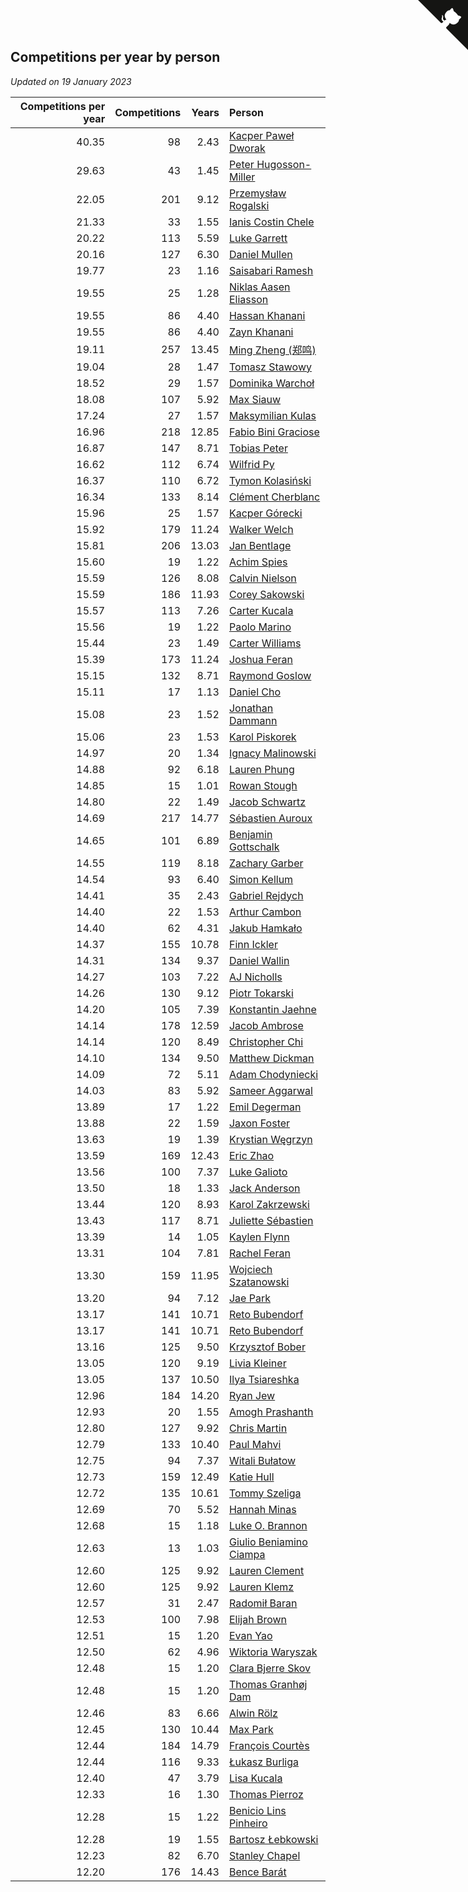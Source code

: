 ## Competitions per year by person

*Updated on 19 January 2023*

| Competitions per year | Competitions | Years | Person |
| ---: | ---: | ---: | :--- |
| 40.35 | 98 | 2.43 | [Kacper Paweł Dworak](https://www.worldcubeassociation.org/persons/2020DWOR01) |
| 29.63 | 43 | 1.45 | [Peter Hugosson-Miller](https://www.worldcubeassociation.org/persons/2021HUGO01) |
| 22.05 | 201 | 9.12 | [Przemysław Rogalski](https://www.worldcubeassociation.org/persons/2013ROGA02) |
| 21.33 | 33 | 1.55 | [Ianis Costin Chele](https://www.worldcubeassociation.org/persons/2021CHEL01) |
| 20.22 | 113 | 5.59 | [Luke Garrett](https://www.worldcubeassociation.org/persons/2017GARR05) |
| 20.16 | 127 | 6.30 | [Daniel Mullen](https://www.worldcubeassociation.org/persons/2016MULL04) |
| 19.77 | 23 | 1.16 | [Saisabari Ramesh](https://www.worldcubeassociation.org/persons/2021RAME01) |
| 19.55 | 25 | 1.28 | [Niklas Aasen Eliasson](https://www.worldcubeassociation.org/persons/2021ELIA01) |
| 19.55 | 86 | 4.40 | [Hassan Khanani](https://www.worldcubeassociation.org/persons/2018KHAN26) |
| 19.55 | 86 | 4.40 | [Zayn Khanani](https://www.worldcubeassociation.org/persons/2018KHAN28) |
| 19.11 | 257 | 13.45 | [Ming Zheng (郑鸣)](https://www.worldcubeassociation.org/persons/2009ZHEN11) |
| 19.04 | 28 | 1.47 | [Tomasz Stawowy](https://www.worldcubeassociation.org/persons/2021STAW01) |
| 18.52 | 29 | 1.57 | [Dominika Warchoł](https://www.worldcubeassociation.org/persons/2021WARC01) |
| 18.08 | 107 | 5.92 | [Max Siauw](https://www.worldcubeassociation.org/persons/2017SIAU02) |
| 17.24 | 27 | 1.57 | [Maksymilian Kulas](https://www.worldcubeassociation.org/persons/2021KULA02) |
| 16.96 | 218 | 12.85 | [Fabio Bini Graciose](https://www.worldcubeassociation.org/persons/2010GRAC02) |
| 16.87 | 147 | 8.71 | [Tobias Peter](https://www.worldcubeassociation.org/persons/2014PETE03) |
| 16.62 | 112 | 6.74 | [Wilfrid Py](https://www.worldcubeassociation.org/persons/2016PYWI01) |
| 16.37 | 110 | 6.72 | [Tymon Kolasiński](https://www.worldcubeassociation.org/persons/2016KOLA02) |
| 16.34 | 133 | 8.14 | [Clément Cherblanc](https://www.worldcubeassociation.org/persons/2014CHER05) |
| 15.96 | 25 | 1.57 | [Kacper Górecki](https://www.worldcubeassociation.org/persons/2021GORE01) |
| 15.92 | 179 | 11.24 | [Walker Welch](https://www.worldcubeassociation.org/persons/2011WELC01) |
| 15.81 | 206 | 13.03 | [Jan Bentlage](https://www.worldcubeassociation.org/persons/2010BENT01) |
| 15.60 | 19 | 1.22 | [Achim Spies](https://www.worldcubeassociation.org/persons/2021SPIE01) |
| 15.59 | 126 | 8.08 | [Calvin Nielson](https://www.worldcubeassociation.org/persons/2014NIEL03) |
| 15.59 | 186 | 11.93 | [Corey Sakowski](https://www.worldcubeassociation.org/persons/2011SAKO01) |
| 15.57 | 113 | 7.26 | [Carter Kucala](https://www.worldcubeassociation.org/persons/2015KUCA01) |
| 15.56 | 19 | 1.22 | [Paolo Marino](https://www.worldcubeassociation.org/persons/2021MARI04) |
| 15.44 | 23 | 1.49 | [Carter Williams](https://www.worldcubeassociation.org/persons/2021WILL06) |
| 15.39 | 173 | 11.24 | [Joshua Feran](https://www.worldcubeassociation.org/persons/2011FERA01) |
| 15.15 | 132 | 8.71 | [Raymond Goslow](https://www.worldcubeassociation.org/persons/2014GOSL01) |
| 15.11 | 17 | 1.13 | [Daniel Cho](https://www.worldcubeassociation.org/persons/2021CHOD01) |
| 15.08 | 23 | 1.52 | [Jonathan Dammann](https://www.worldcubeassociation.org/persons/2021DAMM01) |
| 15.06 | 23 | 1.53 | [Karol Piskorek](https://www.worldcubeassociation.org/persons/2021PISK01) |
| 14.97 | 20 | 1.34 | [Ignacy Malinowski](https://www.worldcubeassociation.org/persons/2021MALI02) |
| 14.88 | 92 | 6.18 | [Lauren Phung](https://www.worldcubeassociation.org/persons/2016PHUN02) |
| 14.85 | 15 | 1.01 | [Rowan Stough](https://www.worldcubeassociation.org/persons/2022STOU01) |
| 14.80 | 22 | 1.49 | [Jacob Schwartz](https://www.worldcubeassociation.org/persons/2021SCHW01) |
| 14.69 | 217 | 14.77 | [Sébastien Auroux](https://www.worldcubeassociation.org/persons/2008AURO01) |
| 14.65 | 101 | 6.89 | [Benjamin Gottschalk](https://www.worldcubeassociation.org/persons/2016GOTT01) |
| 14.55 | 119 | 8.18 | [Zachary Garber](https://www.worldcubeassociation.org/persons/2014GARB01) |
| 14.54 | 93 | 6.40 | [Simon Kellum](https://www.worldcubeassociation.org/persons/2016KELL12) |
| 14.41 | 35 | 2.43 | [Gabriel Rejdych](https://www.worldcubeassociation.org/persons/2020REJD01) |
| 14.40 | 22 | 1.53 | [Arthur Cambon](https://www.worldcubeassociation.org/persons/2021CAMB01) |
| 14.40 | 62 | 4.31 | [Jakub Hamkało](https://www.worldcubeassociation.org/persons/2018HAMK01) |
| 14.37 | 155 | 10.78 | [Finn Ickler](https://www.worldcubeassociation.org/persons/2012ICKL01) |
| 14.31 | 134 | 9.37 | [Daniel Wallin](https://www.worldcubeassociation.org/persons/2013WALL03) |
| 14.27 | 103 | 7.22 | [AJ Nicholls](https://www.worldcubeassociation.org/persons/2015NICH04) |
| 14.26 | 130 | 9.12 | [Piotr Tokarski](https://www.worldcubeassociation.org/persons/2013TOKA01) |
| 14.20 | 105 | 7.39 | [Konstantin Jaehne](https://www.worldcubeassociation.org/persons/2015JAEH01) |
| 14.14 | 178 | 12.59 | [Jacob Ambrose](https://www.worldcubeassociation.org/persons/2010AMBR01) |
| 14.14 | 120 | 8.49 | [Christopher Chi](https://www.worldcubeassociation.org/persons/2014CHIC01) |
| 14.10 | 134 | 9.50 | [Matthew Dickman](https://www.worldcubeassociation.org/persons/2013DICK01) |
| 14.09 | 72 | 5.11 | [Adam Chodyniecki](https://www.worldcubeassociation.org/persons/2017CHOD02) |
| 14.03 | 83 | 5.92 | [Sameer Aggarwal](https://www.worldcubeassociation.org/persons/2017AGGA01) |
| 13.89 | 17 | 1.22 | [Emil Degerman](https://www.worldcubeassociation.org/persons/2021DEGE01) |
| 13.88 | 22 | 1.59 | [Jaxon Foster](https://www.worldcubeassociation.org/persons/2021FOST01) |
| 13.63 | 19 | 1.39 | [Krystian Węgrzyn](https://www.worldcubeassociation.org/persons/2021WEGR01) |
| 13.59 | 169 | 12.43 | [Eric Zhao](https://www.worldcubeassociation.org/persons/2010ZHAO19) |
| 13.56 | 100 | 7.37 | [Luke Galioto](https://www.worldcubeassociation.org/persons/2015GALI02) |
| 13.50 | 18 | 1.33 | [Jack Anderson](https://www.worldcubeassociation.org/persons/2021ANDE05) |
| 13.44 | 120 | 8.93 | [Karol Zakrzewski](https://www.worldcubeassociation.org/persons/2014ZAKR01) |
| 13.43 | 117 | 8.71 | [Juliette Sébastien](https://www.worldcubeassociation.org/persons/2014SEBA01) |
| 13.39 | 14 | 1.05 | [Kaylen Flynn](https://www.worldcubeassociation.org/persons/2022FLYN01) |
| 13.31 | 104 | 7.81 | [Rachel Feran](https://www.worldcubeassociation.org/persons/2015FERA01) |
| 13.30 | 159 | 11.95 | [Wojciech Szatanowski](https://www.worldcubeassociation.org/persons/2011SZAT01) |
| 13.20 | 94 | 7.12 | [Jae Park](https://www.worldcubeassociation.org/persons/2015PARK24) |
| 13.17 | 141 | 10.71 | [Reto Bubendorf](https://www.worldcubeassociation.org/persons/2012BUBE01) |
| 13.17 | 141 | 10.71 | [Reto Bubendorf](https://www.worldcubeassociation.org/persons/2012BUBE01) |
| 13.16 | 125 | 9.50 | [Krzysztof Bober](https://www.worldcubeassociation.org/persons/2013BOBE01) |
| 13.05 | 120 | 9.19 | [Livia Kleiner](https://www.worldcubeassociation.org/persons/2013KLEI03) |
| 13.05 | 137 | 10.50 | [Ilya Tsiareshka](https://www.worldcubeassociation.org/persons/2012TERE01) |
| 12.96 | 184 | 14.20 | [Ryan Jew](https://www.worldcubeassociation.org/persons/2008JEWR01) |
| 12.93 | 20 | 1.55 | [Amogh Prashanth](https://www.worldcubeassociation.org/persons/2021PRAS01) |
| 12.80 | 127 | 9.92 | [Chris Martin](https://www.worldcubeassociation.org/persons/2013MART03) |
| 12.79 | 133 | 10.40 | [Paul Mahvi](https://www.worldcubeassociation.org/persons/2012MAHV01) |
| 12.75 | 94 | 7.37 | [Witali Bułatow](https://www.worldcubeassociation.org/persons/2015BUAT01) |
| 12.73 | 159 | 12.49 | [Katie Hull](https://www.worldcubeassociation.org/persons/2010HULL01) |
| 12.72 | 135 | 10.61 | [Tommy Szeliga](https://www.worldcubeassociation.org/persons/2012SZEL01) |
| 12.69 | 70 | 5.52 | [Hannah Minas](https://www.worldcubeassociation.org/persons/2017MINA04) |
| 12.68 | 15 | 1.18 | [Luke O. Brannon](https://www.worldcubeassociation.org/persons/2021BRAN02) |
| 12.63 | 13 | 1.03 | [Giulio Beniamino Ciampa](https://www.worldcubeassociation.org/persons/2022CIAM01) |
| 12.60 | 125 | 9.92 | [Lauren Clement](https://www.worldcubeassociation.org/persons/2013KLEM01) |
| 12.60 | 125 | 9.92 | [Lauren Klemz](https://www.worldcubeassociation.org/persons/2013KLEM01) |
| 12.57 | 31 | 2.47 | [Radomił Baran](https://www.worldcubeassociation.org/persons/2020BARA02) |
| 12.53 | 100 | 7.98 | [Elijah Brown](https://www.worldcubeassociation.org/persons/2015BROW03) |
| 12.51 | 15 | 1.20 | [Evan Yao](https://www.worldcubeassociation.org/persons/2021YAOE02) |
| 12.50 | 62 | 4.96 | [Wiktoria Waryszak](https://www.worldcubeassociation.org/persons/2018WARY01) |
| 12.48 | 15 | 1.20 | [Clara Bjerre Skov](https://www.worldcubeassociation.org/persons/2021SKOV01) |
| 12.48 | 15 | 1.20 | [Thomas Granhøj Dam](https://www.worldcubeassociation.org/persons/2021DAMT01) |
| 12.46 | 83 | 6.66 | [Alwin Rölz](https://www.worldcubeassociation.org/persons/2016ROLZ01) |
| 12.45 | 130 | 10.44 | [Max Park](https://www.worldcubeassociation.org/persons/2012PARK03) |
| 12.44 | 184 | 14.79 | [François Courtès](https://www.worldcubeassociation.org/persons/2008COUR01) |
| 12.44 | 116 | 9.33 | [Łukasz Burliga](https://www.worldcubeassociation.org/persons/2013BURL01) |
| 12.40 | 47 | 3.79 | [Lisa Kucala](https://www.worldcubeassociation.org/persons/2019KUCA01) |
| 12.33 | 16 | 1.30 | [Thomas Pierroz](https://www.worldcubeassociation.org/persons/2021PIER01) |
| 12.28 | 15 | 1.22 | [Benicio Lins Pinheiro](https://www.worldcubeassociation.org/persons/2021PINH01) |
| 12.28 | 19 | 1.55 | [Bartosz Łebkowski](https://www.worldcubeassociation.org/persons/2021LEBK01) |
| 12.23 | 82 | 6.70 | [Stanley Chapel](https://www.worldcubeassociation.org/persons/2016CHAP04) |
| 12.20 | 176 | 14.43 | [Bence Barát](https://www.worldcubeassociation.org/persons/2008BARA01) |


<a href="https://github.com/jonatanklosko/wca_statistics" class="github-corner" aria-label="View source on Github"><svg width="80" height="80" viewBox="0 0 250 250" style="fill:#151513; color:#fff; position: absolute; top: 0; border: 0; right: 0;" aria-hidden="true"><path d="M0,0 L115,115 L130,115 L142,142 L250,250 L250,0 Z"></path><path d="M128.3,109.0 C113.8,99.7 119.0,89.6 119.0,89.6 C122.0,82.7 120.5,78.6 120.5,78.6 C119.2,72.0 123.4,76.3 123.4,76.3 C127.3,80.9 125.5,87.3 125.5,87.3 C122.9,97.6 130.6,101.9 134.4,103.2" fill="currentColor" style="transform-origin: 130px 106px;" class="octo-arm"></path><path d="M115.0,115.0 C114.9,115.1 118.7,116.5 119.8,115.4 L133.7,101.6 C136.9,99.2 139.9,98.4 142.2,98.6 C133.8,88.0 127.5,74.4 143.8,58.0 C148.5,53.4 154.0,51.2 159.7,51.0 C160.3,49.4 163.2,43.6 171.4,40.1 C171.4,40.1 176.1,42.5 178.8,56.2 C183.1,58.6 187.2,61.8 190.9,65.4 C194.5,69.0 197.7,73.2 200.1,77.6 C213.8,80.2 216.3,84.9 216.3,84.9 C212.7,93.1 206.9,96.0 205.4,96.6 C205.1,102.4 203.0,107.8 198.3,112.5 C181.9,128.9 168.3,122.5 157.7,114.1 C157.9,116.9 156.7,120.9 152.7,124.9 L141.0,136.5 C139.8,137.7 141.6,141.9 141.8,141.8 Z" fill="currentColor" class="octo-body"></path></svg></a><style>.github-corner:hover .octo-arm{animation:octocat-wave 560ms ease-in-out}@keyframes octocat-wave{0%,100%{transform:rotate(0)}20%,60%{transform:rotate(-25deg)}40%,80%{transform:rotate(10deg)}}@media (max-width:500px){.github-corner:hover .octo-arm{animation:none}.github-corner .octo-arm{animation:octocat-wave 560ms ease-in-out}}</style>
